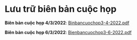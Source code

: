 <h1> Lưu trữ biên bản cuộc họp </h1>

**Biên bản cuộc họp 4/3/2022**: [Binbancuochop3-4-2022.pdf](Bienbancuochop3-4-2022.pdf)

**Biên bản cuộc họp 6/3/2022**: [Bienbancuochop3-6-2022.pdf](Bienbancuochop3-6-2022.pdf)
